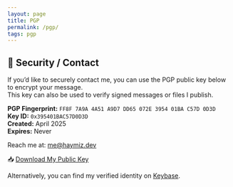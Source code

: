 ```yaml
---
layout: page
title: PGP
permalink: /pgp/
tags: pgp
---
```

## 🔐 Security / Contact

If you’d like to securely contact me, you can use the PGP public key below to encrypt your message.  
This key can also be used to verify signed messages or files I publish.

**PGP Fingerprint:** `FF8F 7A9A 4A51 A9D7 DD65 072E 3954 01BA C57D 0D3D`  
**Key ID:** `0x395401BAC57D0D3D`  
**Created:** April 2025  
**Expires:** Never

Reach me at: me@haymiz.dev

📥 [Download My Public Key](https://haymiz.dev/pgp/publickey.asc)

Alternatively, you can find my verified identity on [Keybase](https://keybase.io/haymizrachi).
